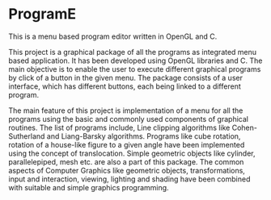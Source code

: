 # ProgramE
This is a menu based program editor written in OpenGL and C.

This project is a graphical package of all the programs as integrated menu based application. 
It has been developed using OpenGL libraries and C. 
The main objective is to enable the user to execute different graphical programs by click of a button in the given menu. 
The package consists of a user interface, which has different buttons, each being linked to a different program.

The main feature of this project is implementation of a menu for all the programs using the basic and commonly used components of graphical routines. The list of programs include, Line clipping algorithms like Cohen-Sutherland and Liang-Barsky algorithms. Programs like cube rotation, rotation of a house-like figure to a given angle have been implemented using the concept of translocation. Simple geometric objects like cylinder, parallelepiped, mesh etc. are also a part of this package. The common aspects of Computer Graphics like geometric objects, transformations, input and interaction, viewing, lighting and shading have been combined with suitable and simple graphics programming.
